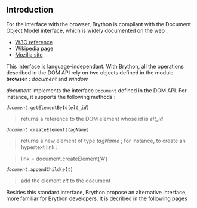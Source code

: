 Introduction
------------

For the interface with the browser, Brython is compliant with the Document Object Model interface, which is widely documented on the web :

- [W3C reference](www.w3.org/DOM/)
- [Wikipedia page](en.wikipedia.org/wiki/Document_Object_Model)
- [Mozilla site](https://developer.mozilla.org/en-US/docs/DOM)

This interface is language-independant. With Brython, all the operations described in the DOM API rely on two objects defined in the module **browser** : _document_ and _window_

_document_ implements the interface `Document` defined in the DOM API. For instance, it supports the following methods :

<code>_document_.getElementById(_elt\_id_)</code>

> returns a reference to the DOM element whose id is _elt\_id_

<code>_document_.createElement(_tagName_)</code>

> returns a new element of type _tagName_ ; for instance, to create an hypertext link :

>    link = document.createElement('A')

<code>_document_.appendChild(_elt_)</code>

> add the element _elt_ to the document

Besides this standard interface, Brython propose an alternative interface, more familiar for Brython developers. It is decribed in the following pages

